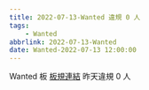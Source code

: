 ```yaml
---
title: 2022-07-13-Wanted 違規 0 人
tags:
    - Wanted
abbrlink: 2022-07-13-Wanted
date: Wanted-2022-07-13 12:00:00
---
```

Wanted 板 [板規連結](https://www.ptt.cc/bbs/Wanted/M.1608829773.A.D3B.html)
昨天違規 0 人
